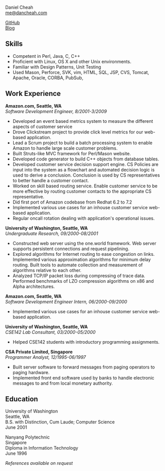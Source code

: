 Daniel Cheah  
me@dancheah.com

[GitHub](http://github.com/dancheah)  
[Blog](http://www.dancheah.com)  

Skills
----------------
* Competent in Perl, Java, C, C++
* Proficient with Linux, OS X and other Unix environments.
* Familiar with Design Patterns, Unit Testing
* Used Mason, Perforce, SVK, vim, HTML, SQL, JSP, CVS, Tomcat, Apache, Oracle, CORBA, PubSub,


Work Experience
---------------
__Amazon.com, Seattle, WA__  
_Software Development Engineer, 8/2001-3/2009_  

* Developed an event based metrics system to measure the different aspects of customer service
* Drove Clickstream project to provide click level metrics for our web-based application.
* Lead a Scrum project to build a batch processing system to enable Amazon to handle large scale customer problems.
* Built Struts-like MVC framework for Perl/Mason website. 
* Developed code generator to build C++ objects from database tables.
* Developed customer service decision support engine. CS Policies 
  are input into the system as a flowchart and automated decision 
  logic is used to derive a conclusion. Conclusion is used by 
  CS representatives to better handle a customer contact.
* Worked on skill based routing service. Enable customer service to 
  be more effective by routing customer contacts to the appropriate CS 
  representative.
* Did first port of Amazon codebase from Redhat 6.2 to 7.2
* Implemented various use cases for an inhouse customer service 
  web-based application.
* Regular oncall rotation dealing with application's operational issues.

__University of Washington, Seattle, WA__  
_Undergraduate Research, 09/2000-08/2001_  

* Constructed web server using the one.world framework. Web 
  server supports persistent connections and request pipelining.
* Explored algorithms for Internet routing to ease
  congestion on links. Implemented various approximation
  algorithms for minimum delay routing. Built tools to automate
  collection and measurement of algorithms relative to each other.
* Analyzed TCP/IP packet loss during compressing of trace data.
  Performed benchmarks of LZO compression algorithms on x86 
  and Alpha architectures.

__Amazon.com, Seattle, WA__  
_Software Development Engineer Intern, 06/2000-09/2000_  

* Implemented various use cases for an inhouse customer service web-based 
  application.

__University of Washington, Seattle, WA__  
_CSE142 Lab Consultant, 03/2000-05/2000_  

* Helped CSE142 students with introductory programming assignments.
    
__CSA Private Limited, Singapore__  
_Programmer Analyst, 12/1995-06/1997_  

* Built server software to forward messages from paging operators to
  paging hardware.
* Implemented front end software used by banks to handle
  electronic messages to and from local monetary authority.


Education
---------------
University of Washington  
Seattle, WA  
B.S. with Distinction, Cum Laude; Computer Science  
June 2001  

Nanyang Polytechnic  
Singapore  
Diploma in Information Technology  
June 1996  

_References available on request_  
